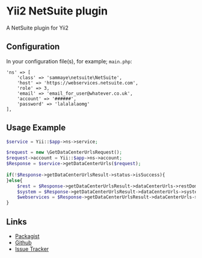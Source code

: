 # Yii2 NetSuite plugin
A NetSuite plugin for Yii2

## Configuration

In your configuration file(s), for example; `main.php`:

```
'ns' => [
	'class' => 'sammaye\netsuite\NetSuite',
	'host' => 'https://webservices.netsuite.com',
	'role' => 3,
	'email' => 'email_for_user@whatever.co.uk',
	'account' => '######',
	'password' => 'lalalalaomg'
],
```

## Usage Example
```php
$service = Yii::$app->ns->service;

$request = new \GetDataCenterUrlsRequest();
$request->account = Yii::$app->ns->account;
$Response = $service->getDataCenterUrls($request);
	
if(!$Response->getDataCenterUrlsResult->status->isSuccess){
}else{
	$rest = $Response->getDataCenterUrlsResult->dataCenterUrls->restDomain;
	$system = $Response->getDataCenterUrlsResult->dataCenterUrls->systemDomain;
	$webservices = $Response->getDataCenterUrlsResult->dataCenterUrls->webservicesDomain;
}
```

## Links

- [Packagist](https://packagist.org/packages/sammaye/yii2-netsuite)
- [Github](https://github.com/Sammaye/yii2-netsuite)
- [Issue Tracker](https://github.com/Sammaye/yii2-netsuite/issues)